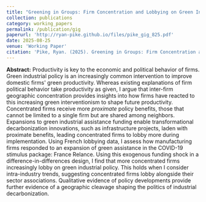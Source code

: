 ```yaml
---
title: "Greening in Groups: Firm Concentration and Lobbying on Green Industrial Policy"
collection: publications
category: working_papers
permalink: /publication/gig
paperurl: 'http://ryan-pike.github.io/files/pike_gig_825.pdf'
date: 2025-08-25
venue: 'Working Paper'
citation: 'Pike, Ryan. (2025). Greening in Groups: Firm Concentration and Lobbying on Green Industrial Policy. <em>Working Paper</em>.'
---
```


**Abstract:** Productivity is key to the economic and political behavior of firms. Green industrial policy is an increasingly common intervention to improve domestic firms' green productivity. Whereas existing explanations of firm political behavior take productivity as given, I argue that inter-firm geographic concentration provides insights into how firms have reacted to this increasing green interventionism to shape future productivity. Concentrated firms receive more *proximate* policy benefits, those that cannot be limited to a single firm but are shared among neighbors. Expansions to green industrial assistance funding enable transformational decarbonization innovations, such as infrastructure projects, laden with proximate benefits, leading concentrated firms to lobby more during implementation. Using French lobbying data, I assess how manufacturing firms responded to an expansion of green assistance in the COVID-19 stimulus package: France Relance. Using this exogenous funding shock in a difference-in-differences design, I find that more concentrated firms increasingly lobby on green industrial policy. This holds when I consider intra-industry trends, suggesting concentrated firms lobby alongside their sector associations. Qualitative evidence of policy developments provide further evidence of a geographic cleavage shaping the politics of industrial decarbonization. 


<!--- slidesurl: ''; paperurl: ''  --->


